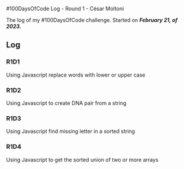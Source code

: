 #100DaysOfCode Log - Round 1 - César Moltoni

The log of my #100DaysOfCode challenge. Started on ***February 21, of 2023.***

## Log

### R1D1 
Using Javascript replace words with lower or upper case

### R1D2
Using Javascript to create DNA pair from a string

### R1D3
Using Javascript find missing letter in a sorted string

### R1D4
Using Javascript to get the sorted union of two or more arrays